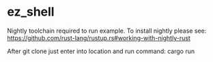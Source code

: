 # ez_shell

Nightly toolchain required to run example.
To install nightly please see: https://github.com/rust-lang/rustup.rs#working-with-nightly-rust

After git clone just enter into location and run command:
cargo run